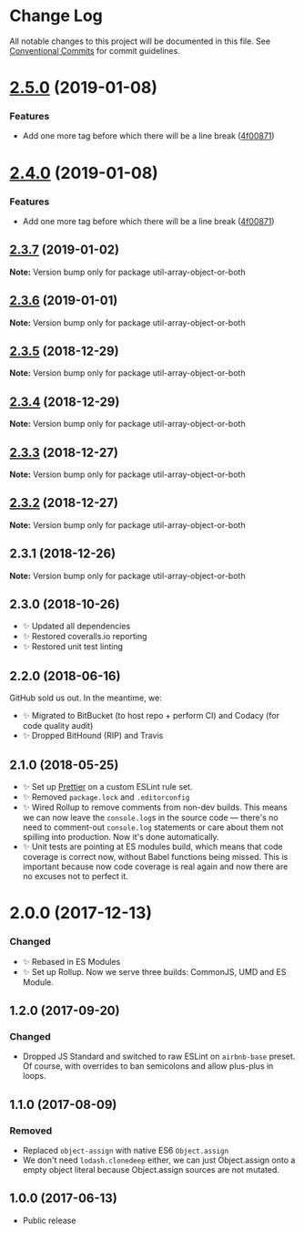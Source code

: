 # Change Log

All notable changes to this project will be documented in this file.
See [Conventional Commits](https://conventionalcommits.org) for commit guidelines.

# [2.5.0](https://bitbucket.org/codsen/codsen/src/master/packages/util-array-object-or-both/compare/util-array-object-or-both@2.3.7...util-array-object-or-both@2.5.0) (2019-01-08)

### Features

- Add one more tag before which there will be a line break ([4f00871](https://bitbucket.org/codsen/codsen/src/master/packages/util-array-object-or-both/commits/4f00871))

# [2.4.0](https://bitbucket.org/codsen/codsen/src/master/packages/util-array-object-or-both/compare/util-array-object-or-both@2.3.7...util-array-object-or-both@2.4.0) (2019-01-08)

### Features

- Add one more tag before which there will be a line break ([4f00871](https://bitbucket.org/codsen/codsen/src/master/packages/util-array-object-or-both/commits/4f00871))

## [2.3.7](https://bitbucket.org/codsen/codsen/src/master/packages/util-array-object-or-both/compare/util-array-object-or-both@2.3.6...util-array-object-or-both@2.3.7) (2019-01-02)

**Note:** Version bump only for package util-array-object-or-both

## [2.3.6](https://bitbucket.org/codsen/codsen/src/master/packages/util-array-object-or-both/compare/util-array-object-or-both@2.3.5...util-array-object-or-both@2.3.6) (2019-01-01)

**Note:** Version bump only for package util-array-object-or-both

## [2.3.5](https://bitbucket.org/codsen/codsen/src/master/packages/util-array-object-or-both/compare/util-array-object-or-both@2.3.4...util-array-object-or-both@2.3.5) (2018-12-29)

**Note:** Version bump only for package util-array-object-or-both

## [2.3.4](https://bitbucket.org/codsen/codsen/src/master/packages/util-array-object-or-both/compare/util-array-object-or-both@2.3.3...util-array-object-or-both@2.3.4) (2018-12-29)

**Note:** Version bump only for package util-array-object-or-both

## [2.3.3](https://bitbucket.org/codsen/codsen/src/master/packages/util-array-object-or-both/compare/util-array-object-or-both@2.3.2...util-array-object-or-both@2.3.3) (2018-12-27)

**Note:** Version bump only for package util-array-object-or-both

## [2.3.2](https://bitbucket.org/codsen/codsen/src/master/packages/util-array-object-or-both/compare/util-array-object-or-both@2.3.1...util-array-object-or-both@2.3.2) (2018-12-27)

**Note:** Version bump only for package util-array-object-or-both

## 2.3.1 (2018-12-26)

**Note:** Version bump only for package util-array-object-or-both

## 2.3.0 (2018-10-26)

- ✨ Updated all dependencies
- ✨ Restored coveralls.io reporting
- ✨ Restored unit test linting

## 2.2.0 (2018-06-16)

GitHub sold us out. In the meantime, we:

- ✨ Migrated to BitBucket (to host repo + perform CI) and Codacy (for code quality audit)
- ✨ Dropped BitHound (RIP) and Travis

## 2.1.0 (2018-05-25)

- ✨ Set up [Prettier](https://prettier.io) on a custom ESLint rule set.
- ✨ Removed `package.lock` and `.editorconfig`
- ✨ Wired Rollup to remove comments from non-dev builds. This means we can now leave the `console.log`s in the source code — there's no need to comment-out `console.log` statements or care about them not spilling into production. Now it's done automatically.
- ✨ Unit tests are pointing at ES modules build, which means that code coverage is correct now, without Babel functions being missed. This is important because now code coverage is real again and now there are no excuses not to perfect it.

# 2.0.0 (2017-12-13)

### Changed

- ✨ Rebased in ES Modules
- ✨ Set up Rollup. Now we serve three builds: CommonJS, UMD and ES Module.

## 1.2.0 (2017-09-20)

### Changed

- Dropped JS Standard and switched to raw ESLint on `airbnb-base` preset. Of course, with overrides to ban semicolons and allow plus-plus in loops.

## 1.1.0 (2017-08-09)

### Removed

- Replaced `object-assign` with native ES6 `Object.assign`
- We don't need `lodash.clonedeep` either, we can just Object.assign onto a empty object literal because Object.assign sources are not mutated.

## 1.0.0 (2017-06-13)

- Public release

